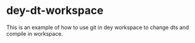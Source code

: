 # dey-dt-workspace
This is an example of how to use git in dey workspace to change dts and compile in workspace. 
